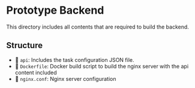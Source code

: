 # Prototype Backend
This directory includes all contents that are required to build the backend. 

## Structure
- 📁 `api`: Includes the task configuration JSON file.
- 📄 `Dockerfile`: Docker build script to build the nginx server with the api content included
- 📄 `nginx.conf`: Nginx server configuration
